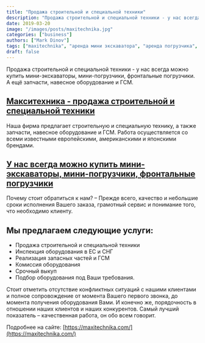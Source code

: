 ```yaml
---
title: "Продажа строительной и специальной техники"
description: "Продажа строительной и специальной техники - у нас всегда можно купить мини-экскаваторы, мини-погрузчики, фронтальные погрузчики. А ещё запчасти, навесное оборудование и ГСМ."
date: 2019-03-20
image: "/images/posts/maxitechnika.jpg"
categories: ["business"]
authors: ["Mark Dinov"]
tags: ["maxitechnika", "аренда мини экскаватора", "аренда погрузчика", "аренда спецтехники", "Макситехника", "Продажа специальной техники", "Продажа строительной техники"]
draft: false
---
```


Продажа строительной и специальной техники - у нас всегда можно купить мини-экскаваторы, мини-погрузчики, фронтальные погрузчики. А ещё запчасти, навесное оборудование и ГСМ.

## [Макситехника - продажа строительной и специальной техники](https://maxitechnika.com/)

Наша фирма предлагает строительную и специальную технику, а также запчасти, навесное оборудование и ГСМ. Работа осуществляется со всеми известными европейскими, американскими и японскими брендами.

## [У нас всегда можно купить мини-экскаваторы, мини-погрузчики, фронтальные погрузчики](https://maxitechnika.com/)

Почему стоит обратиться к нам? – Прежде всего, качество и небольшие сроки исполнения Вашего заказа, грамотный сервис и понимание того, что необходимо клиенту.

## Мы предлагаем следующие услуги:

* Продажа строительной и специальной техники
* Инспекция оборудования в ЕС и СНГ
* Реализация запасных частей и ГСМ
* Комиссия оборудования
* Срочный выкуп
* Подбор оборудования под Ваши требования.

Стоит отметить отсутствие конфликтных ситуаций с нашими клиентами и полное сопровождение от момента Вашего первого звонка, до момента получения оборудования Вами. И конечно же, порядочность в отношении наших клиентов и наших конкурентов. Самый лучший показатель – качественная работа, он обо всем говорит.

Подробнее на сайте: [https://maxitechnika.com/](https://maxitechnika.com/)
